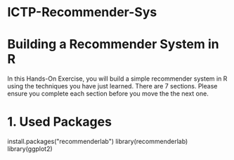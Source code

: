 # ICTP-Recommender-Sys
# Building a Recommender System in R

In this Hands-On Exercise, you will build a simple recommender system in R using the techniques you have just learned. There are 7 sections. Please ensure you complete each section before you move the the next one.

# 1. Used Packages
install.packages("recommenderlab")
library(recommenderlab)
library(ggplot2)


